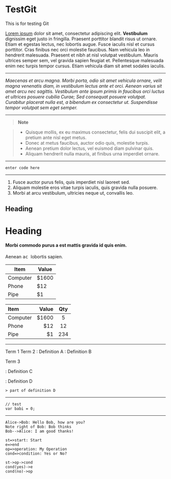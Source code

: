 # TestGit
This is for testing Git

[Lorem ipsum](http://www.lipsum.com/) dolor sit amet, consectetur adipiscing elit. **Vestibulum** dignissim eget justo in fringilla. Praesent porttitor blandit risus ut ornare. Etiam et egestas lectus, nec lobortis augue. Fusce iaculis nisl et cursus porttitor. Cras finibus nec orci molestie faucibus. Nam vehicula leo in hendrerit malesuada. Praesent et nibh at nisl volutpat vestibulum. Mauris ultrices semper sem, vel gravida sapien feugiat et. Pellentesque malesuada enim nec turpis tempor cursus. Etiam vehicula diam sit amet sodales iaculis.

----------

*Maecenas et arcu magna. Morbi porta, odio sit amet vehicula ornare, velit magna venenatis diam, in vestibulum lectus ante et orci. Aenean varius sit amet arcu nec sagittis. Vestibulum ante ipsum primis in faucibus orci luctus et ultrices posuere cubilia Curae; Sed consequat posuere volutpat. Curabitur placerat nulla est, a bibendum ex consectetur ut. Suspendisse tempor volutpat sem eget semper.*

----------

> **Note**

> - Quisque mollis, ex eu maximus consectetur, felis dui suscipit elit, a pretium ante nisl eget metus.
> - Donec at metus faucibus, auctor odio quis, molestie turpis.
> - Aenean pretium dolor lectus, vel euismod diam pulvinar quis.
> - Aliquam hendrerit nulla mauris, at finibus urna imperdiet ornare.

----------

    enter code here

----------

1. Fusce auctor purus felis, quis imperdiet nisl laoreet sed.
2. Aliquam molestie eros vitae turpis iaculis, quis gravida nulla posuere.
3. Morbi at arcu vestibulum, ultricies neque ut, convallis leo.

Heading
-------

Heading
=======

#### Morbi commodo purus a est mattis gravida id quis enim.

Aenean <kbd> ac </kbd> lobortis sapien.

Item     | Value
-------- | ---
Computer | $1600
Phone    | $12
Pipe     | $1

| Item     | Value | Qty   |
| :------- | ----: | :---: |
| Computer | $1600 |  5    |
| Phone    | $12   |  12   |
| Pipe     | $1    |  234  |

----------

Term 1
Term 2
:   Definition A
:   Definition B

Term 3

:   Definition C

:   Definition D

	> part of definition D


----------

```
// test
var babi = 0;
```

----------

```sequence
Alice->Bob: Hello Bob, how are you?
Note right of Bob: Bob thinks
Bob-->Alice: I am good thanks!
```

```flow
st=>start: Start
e=>end
op=>operation: My Operation
cond=>condition: Yes or No?

st->op->cond
cond(yes)->e
cond(no)->op
```